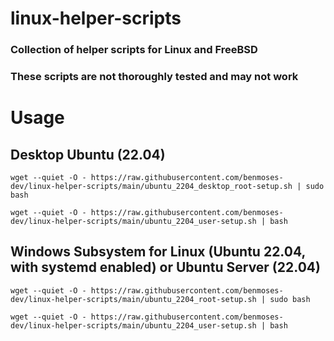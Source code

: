 # linux-helper-scripts
### Collection of helper scripts for Linux and FreeBSD
### These scripts are not thoroughly tested and may not work

# Usage
## Desktop Ubuntu (22.04)
```
wget --quiet -O - https://raw.githubusercontent.com/benmoses-dev/linux-helper-scripts/main/ubuntu_2204_desktop_root-setup.sh | sudo bash
```
```
wget --quiet -O - https://raw.githubusercontent.com/benmoses-dev/linux-helper-scripts/main/ubuntu_2204_user-setup.sh | bash
```
## Windows Subsystem for Linux (Ubuntu 22.04, with systemd enabled) or Ubuntu Server (22.04)
```
wget --quiet -O - https://raw.githubusercontent.com/benmoses-dev/linux-helper-scripts/main/ubuntu_2204_root-setup.sh | sudo bash
```
```
wget --quiet -O - https://raw.githubusercontent.com/benmoses-dev/linux-helper-scripts/main/ubuntu_2204_user-setup.sh | bash
```
